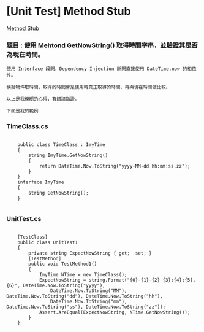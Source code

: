 [Unit Test] Method Stub
===

[Method Stub](https://en.wikipedia.org/wiki/Method_stub)

### 題目 : 使用 Mehtond GetNowString() 取得時間字串，並驗證其是否為現在時間。
    
    使用 Interface 段開，Dependency Injection 斷開直接使用 DateTime.now 的相依性。
    
    模擬物件取時間，取得的時間會是使用時真正取得的時間，再與現在時間做比較。
    
    以上是我模糊的心得，有錯請指證。
    
    下面是我的範例
    
    

### TimeClass.cs
```

    public class TimeClass : ImyTime
    {
        string ImyTime.GetNowString()
        {
            return DateTime.Now.ToString("yyyy-MM-dd hh:mm:ss.zz");
        }
    }
    interface ImyTime
    {
        string GetNowString();
    }


```

### UnitTest.cs
```

    [TestClass]
    public class UnitTest1
    {
        private string ExpectNowString { get;  set; }
        [TestMethod]
        public void TestMethod1()
        {
            ImyTime NTime = new TimeClass();
            ExpectNowString = string.Format("{0}-{1}-{2} {3}:{4}:{5}.{6}", DateTime.Now.ToString("yyyy"),
                DateTime.Now.ToString("MM"), DateTime.Now.ToString("dd"), DateTime.Now.ToString("hh"), 
                DateTime.Now.ToString("mm"), DateTime.Now.ToString("ss"), DateTime.Now.ToString("zz"));
            Assert.AreEqual(ExpectNowString, NTime.GetNowString());
        }
    }


```
